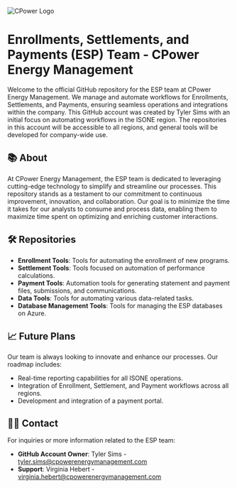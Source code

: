 ![CPower Logo](https://github.com/CPowerESP/CPowerESP/assets/149525816/899dbb4a-6e71-4504-af1d-61397d5bfde0.png)

# Enrollments, Settlements, and Payments (ESP) Team - CPower Energy Management

Welcome to the official GitHub repository for the ESP team at CPower Energy Management. We manage and automate workflows for Enrollments, Settlements, and Payments, ensuring seamless operations and integrations within the company. This GitHub account was created by Tyler Sims with an initial focus on automating workflows in the ISONE region. The repositories in this account will be accessible to all regions, and general tools will be developed for company-wide use.

## 📚 **About**

At CPower Energy Management, the ESP team is dedicated to leveraging cutting-edge technology to simplify and streamline our processes. This repository stands as a testament to our commitment to continuous improvement, innovation, and collaboration. Our goal is to minimize the time it takes for our analysts to consume and process data, enabling them to maximize time spent on optimizing and enriching customer interactions.

## 🛠 **Repositories**

- **Enrollment Tools**: Tools for automating the enrollment of new programs.
- **Settlement Tools**: Tools focused on automation of performance calculations.
- **Payment Tools**: Automation tools for generating statement and payment files, submissions, and communications.
- **Data Tools**: Tools for automating various data-related tasks.
- **Database Management Tools**: Tools for managing the ESP databases on Azure.

## 📈 **Future Plans**

Our team is always looking to innovate and enhance our processes. Our roadmap includes:

- Real-time reporting capabilities for all ISONE operations.
- Integration of Enrollment, Settlement, and Payment workflows across all regions.
- Development and integration of a payment portal.

## 🙋‍♂️ **Contact**

For inquiries or more information related to the ESP team:

- **GitHub Account Owner**: Tyler Sims - [tyler.sims@cpowerenergymanagement.com](mailto:tyler.sims@cpowerenergymanagement.com)
- **Support**: Virginia Hebert - [virginia.hebert@cpowerenergymanagement.com](mailto:virginia.hebert@cpowerenergymanagement.com)
